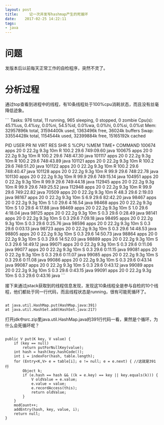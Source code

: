 ```yaml
---
layout: post
title:     记一次并发写hashmap产生的死循环
date:    2017-02-25 14:22:11
tags:
- java
---
```


<h1>问题</h1>

<p>发版本后以前每天正常工作的自检程序，突然不灵了。</p>

<h1>分析过程</h1>

<p>通过top查看到进程中的线程，有10条线程处于100%cpu消耗状态，而且没有丝毫降低迹象。</p>

<p>```
Tasks: 976 total,  11 running, 965 sleeping,   0 stopped,   0 zombie 
Cpu(s): 45.1%us,  0.4%sy,  0.0%ni, 54.5%id,  0.0%wa,  0.0%hi,  0.0%si,  0.0%st
Mem:  32957896k total, 31594400k used,  1363496k free,    36024k buffers
Swap: 33554428k total,  1154544k used, 32399884k free, 15165192k cached</p>

<p>PID USER      PR  NI  VIRT  RES  SHR S %CPU %MEM    TIME+  COMMAND
100674 apps      20   0 22.2g 9.3g  10m R 100.2 29.6 749:09.60 java
100675 apps      20   0 22.2g 9.3g  10m R 100.2 29.6 748:47.30 java
101117 apps      20   0 22.2g 9.3g  10m R 100.2 29.6 748:43.89 java
101121 apps      20   0 22.2g 9.3g  10m R 100.2 29.6 748:51.20 java
101122 apps      20   0 22.2g 9.3g  10m R 100.2 29.6 748:40.47 java
101128 apps      20   0 22.2g 9.3g  10m R 99.9 29.6 748:22.78 java
101130 apps      20   0 22.2g 9.3g  10m R 99.9 29.6 749:15.14 java
104951 apps      20   0 22.2g 9.3g  10m R 99.9 29.6 749:44.18 java
112945 apps      20   0 22.2g 9.3g  10m R 99.9 29.6 749:25.52 java
112948 apps      20   0 22.2g 9.3g  10m R 99.9 29.6 749:22.82 java
 70509 apps      20   0 22.2g 9.3g  10m R 48.3 29.6   2:19.03 java
 98167 apps      20   0 22.2g 9.3g  10m S  6.9 29.6  82:42.20 java
 98467 apps      20   0 22.2g 9.3g  10m S  1.0 29.6   4:16.54 java
 98468 apps      20   0 22.2g 9.3g  10m S  1.0 29.6   4:17.88 java
 98469 apps      20   0 22.2g 9.3g  10m S  1.0 29.6   4:18.04 java
 98125 apps      20   0 22.2g 9.3g  10m S  0.3 29.6   0:28.49 java
 98141 apps      20   0 22.2g 9.3g  10m S  0.3 29.6   7:09.18 java
 98495 apps      20   0 22.2g 9.3g  10m S  0.3 29.6   0:25.76 java
 98596 apps      20   0 22.2g 9.3g  10m S  0.3 29.6   0:03.13 java
 98723 apps      20   0 22.2g 9.3g  10m S  0.3 29.6  14:48.53 java 
 98805 apps      20   0 22.2g 9.3g  10m S  0.3 29.6  14:50.73 java
 98864 apps      20   0 22.2g 9.3g  10m S  0.3 29.6  14:52.03 java
 98889 apps      20   0 22.2g 9.3g  10m S  0.3 29.6  14:49.12 java
 99071 apps      20   0 22.2g 9.3g  10m S  0.3 29.6   0:11.06 java
 99077 apps      20   0 22.2g 9.3g  10m S  0.3 29.6   0:11.15 java
 99081 apps      20   0 22.2g 9.3g  10m S  0.3 29.6   0:11.07 java
 99085 apps      20   0 22.2g 9.3g  10m S  0.3 29.6   0:11.08 java
 99086 apps      20   0 22.2g 9.3g  10m S  0.3 29.6   0:43.14 java
 99087 apps      20   0 22.2g 9.3g  10m S  0.3 29.6   0:43.12 java
 99089 apps      20   0 22.2g 9.3g  10m S  0.3 29.6   0:43.15 java
 99091 apps      20   0 22.2g 9.3g  10m S  0.3 29.6   0:43.16 java
```</p>

<p>接下来通过jstack获取到的线程信息发现，发现这10条线程全是参与自检的10个线程，他们都处于同一行代码，而且线程状态是running，很有可能死循环了。</p>

<p><code>
at java.util.HashMap.put(HashMap.java:391)
at java.util.HashSet.add(HashSet.java:217)
</code></p>

<p>打开jdk中src.zip里java.util.HashMap.java的391行代码一看，果然是个循环，为什么会死循环呢？</p>

<p><code>
public V put(K key, V value) {
    if (key == null)
        return putForNullKey(value);
    int hash = hash(key.hashCode());
    int i = indexFor(hash, table.length);
    for (Entry&lt;K,V&gt; e = table[i]; e != null; e = e.next) { //这就是391行
        Object k;
        if (e.hash == hash &amp;&amp; ((k = e.key) == key || key.equals(k))) {
            V oldValue = e.value;
            e.value = value;
            e.recordAccess(this);
            return oldValue;
        }
    }
    modCount++;
    addEntry(hash, key, value, i);
    return null;
}
</code></p>